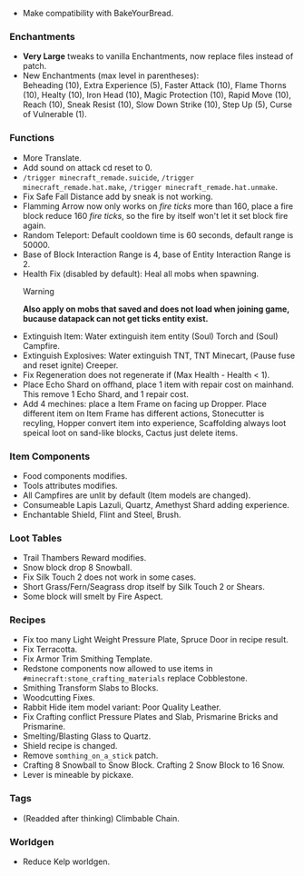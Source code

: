 - Make compatibility with BakeYourBread.

### Enchantments

- **Very Large** tweaks to vanilla Enchantments, now replace files instead of patch.
- New Enchantments (max level in parentheses):  
  Beheading (10), Extra Experience (5), Faster Attack (10), Flame Thorns (10), Healty (10), Iron Head (10), Magic Protection (10), Rapid Move (10), Reach (10), Sneak Resist (10), Slow Down Strike (10), Step Up (5), Curse of Vulnerable (1).

### Functions

- More Translate.
- Add sound on attack cd reset to 0.
- `/trigger minecraft_remade.suicide`, `/trigger minecraft_remade.hat.make`, `/trigger minecraft_remade.hat.unmake`.
- Fix Safe Fall Distance add by sneak is not working.
- Flamming Arrow now only works on _fire ticks_ more than 160, place a fire block reduce 160 _fire ticks_, so the fire by itself won't let it set block fire again.
- Random Teleport: Default cooldown time is 60 seconds, default range is 50000.
- Base of Block Interaction Range is 4, base of Entity Interaction Range is 2.
- Health Fix (disabled by default): Heal all mobs when spawning.
  > [!WARNING]  
  > **Also apply on mobs that saved and does not load when joining game, bucause datapack can not get ticks entity exist.**
- Extinguish Item: Water extinguish item entity (Soul) Torch and (Soul) Campfire.
- Extinguish Explosives: Water extinguish TNT, TNT Minecart, (Pause fuse and reset ignite) Creeper.
- Fix Regeneration does not regenerate if (Max Health - Health < 1).
- Place Echo Shard on offhand, place 1 item with repair cost on mainhand. This remove 1 Echo Shard, and 1 repair cost.
- Add 4 mechines: place a Item Frame on facing up Dropper. Place different item on Item Frame has different actions, Stonecutter is recyling, Hopper convert item into experience, Scaffolding always loot speical loot on sand-like blocks, Cactus just delete items.

### Item Components

- Food components modifies.
- Tools attributes modifies.
- All Campfires are unlit by default (Item models are changed).
- Consumeable Lapis Lazuli, Quartz, Amethyst Shard adding experience.
- Enchantable Shield, Flint and Steel, Brush.

### Loot Tables

- Trail Thambers Reward modifies.
- Snow block drop 8 Snowball.
- Fix Silk Touch 2 does not work in some cases.
- Short Grass/Fern/Seagrass drop itself by Silk Touch 2 or Shears.
- Some block will smelt by Fire Aspect.

### Recipes

- Fix too many Light Weight Pressure Plate, Spruce Door in recipe result.
- Fix Terracotta.
- Fix Armor Trim Smithing Template.
- Redstone components now allowed to use items in `#minecraft:stone_crafting_materials` replace Cobblestone.
- Smithing Transform Slabs to Blocks.
- Woodcutting Fixes.
- Rabbit Hide item model variant: Poor Quality Leather.
- Fix Crafting conflict Pressure Plates and Slab, Prismarine Bricks and Prismarine.
- Smelting/Blasting Glass to Quartz.
- Shield recipe is changed.
- Remove `somthing_on_a_stick` patch.
- Crafting 8 Snowball to Snow Block. Crafting 2 Snow Block to 16 Snow.
- Lever is mineable by pickaxe.

### Tags

- (Readded after thinking) Climbable Chain.

### Worldgen

- Reduce Kelp worldgen.

